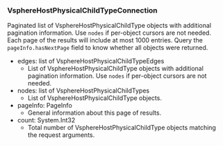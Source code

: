 ### VsphereHostPhysicalChildTypeConnection
Paginated list of VsphereHostPhysicalChildType objects with additional pagination information. Use `nodes` if per-object cursors are not needed. Each page of the results will include at most 1000 entries. Query the `pageInfo.hasNextPage` field to know whether all objects were returned.

- edges: list of VsphereHostPhysicalChildTypeEdges
  - List of VsphereHostPhysicalChildType objects with additional pagination information. Use `nodes` if per-object cursors are not needed.
- nodes: list of VsphereHostPhysicalChildTypes
  - List of VsphereHostPhysicalChildType objects.
- pageInfo: PageInfo
  - General information about this page of results.
- count: System.Int32
  - Total number of VsphereHostPhysicalChildType objects matching the request arguments.

